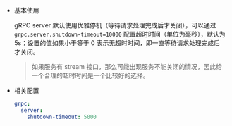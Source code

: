 - 基本使用

  gRPC server 默认使用优雅停机（等待请求处理完成后才关闭），可以通过 `grpc.server.shutdown-timeout=10000` 配置超时时间（单位为毫秒），默认为
  5s；设置的值如果小于等于 0 表示无超时时间，即一直等待请求处理完成后才关闭。

  > 如果服务有 stream 接口，那么可能出现服务不能关闭的情况，因此给一个合理的超时时间是一个比较好的选择。

- 相关配置

  ```yaml
  grpc:
    server:
      shutdown-timeout: 5000
  ```
